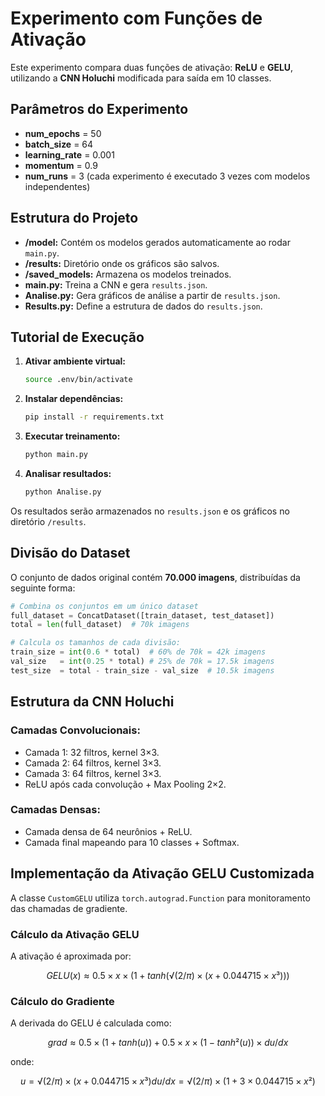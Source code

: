 # Experimento com Funções de Ativação

Este experimento compara duas funções de ativação: **ReLU** e **GELU**, utilizando a **CNN Holuchi** modificada para saída em 10 classes.

## Parâmetros do Experimento

- **num_epochs** = 50
- **batch_size** = 64
- **learning_rate** = 0.001
- **momentum** = 0.9
- **num_runs** = 3 (cada experimento é executado 3 vezes com modelos independentes)

## Estrutura do Projeto

- **/model:** Contém os modelos gerados automaticamente ao rodar `main.py`.
- **/results:** Diretório onde os gráficos são salvos.
- **/saved_models:** Armazena os modelos treinados.
- **main.py:** Treina a CNN e gera `results.json`.
- **Analise.py:** Gera gráficos de análise a partir de `results.json`.
- **Results.py:** Define a estrutura de dados do `results.json`.

## Tutorial de Execução

1. **Ativar ambiente virtual:**

   ```bash
   source .env/bin/activate
   ```

2. **Instalar dependências:**

   ```bash
   pip install -r requirements.txt
   ```

3. **Executar treinamento:**

   ```bash
   python main.py
   ```

4. **Analisar resultados:**
   ```bash
   python Analise.py
   ```

Os resultados serão armazenados no `results.json` e os gráficos no diretório `/results`.

## Divisão do Dataset

O conjunto de dados original contém **70.000 imagens**, distribuídas da seguinte forma:

```python
# Combina os conjuntos em um único dataset
full_dataset = ConcatDataset([train_dataset, test_dataset])
total = len(full_dataset)  # 70k imagens

# Calcula os tamanhos de cada divisão:
train_size = int(0.6 * total)  # 60% de 70k = 42k imagens
val_size   = int(0.25 * total) # 25% de 70k = 17.5k imagens
test_size  = total - train_size - val_size  # 10.5k imagens
```

## Estrutura da CNN Holuchi

### Camadas Convolucionais:

- Camada 1: 32 filtros, kernel 3×3.
- Camada 2: 64 filtros, kernel 3×3.
- Camada 3: 64 filtros, kernel 3×3.
- ReLU após cada convolução + Max Pooling 2×2.

### Camadas Densas:

- Camada densa de 64 neurônios + ReLU.
- Camada final mapeando para 10 classes + Softmax.

## Implementação da Ativação GELU Customizada

A classe `CustomGELU` utiliza `torch.autograd.Function` para monitoramento das chamadas de gradiente.

### Cálculo da Ativação GELU

A ativação é aproximada por:

```math
GELU(x) ≈ 0.5 × x × (1 + tanh(√(2/π) × (x + 0.044715 × x³)))
```

### Cálculo do Gradiente

A derivada do GELU é calculada como:

```math
grad ≈ 0.5 × (1 + tanh(u)) + 0.5 × x × (1 - tanh²(u)) × du/dx
```

onde:

```math
u = √(2/π) × (x + 0.044715 × x³)
du/dx = √(2/π) × (1 + 3 × 0.044715 × x²)
```

